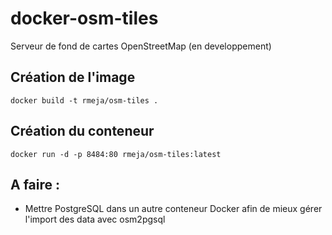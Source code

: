 # docker-osm-tiles
Serveur de fond de cartes OpenStreetMap (en developpement)

## Création de l'image
```
docker build -t rmeja/osm-tiles .
```

## Création du conteneur
```
docker run -d -p 8484:80 rmeja/osm-tiles:latest
```

## A faire :
- Mettre PostgreSQL dans un autre conteneur Docker afin de mieux gérer l'import des data avec osm2pgsql
